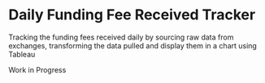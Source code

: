 # Daily Funding Fee Received Tracker
Tracking the funding fees received daily by sourcing raw data from exchanges, transforming the data pulled and display them in a chart using Tableau


Work in Progress
